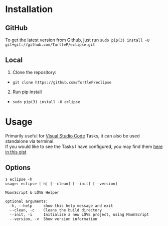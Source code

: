 # Installation

## GitHub
To get the latest version from Github, just run
`sudo pip(3) install -U git+git://github.com/TurtleP/eclipse.git`

## Local
1. Clone the repository:
  - `git clone https://github.com/TurtleP/eclipse`
2. Run pip install
  - `sudo pip(3) install -U eclipse`

# Usage

Primarily useful for [Visual Studio Code](https://code.visualstudio.com/) Tasks, it can also be used standalone via terminal.<br>
If you would like to see the Tasks I have configured, you may find them [here in this gist](https://gist.github.com/TurtleP/7f60c16266bfdff0a6cc215180d6ef1a)

## Options
```
❯ eclipse -h
usage: eclipse [-h] [--clean] [--init] [--version]

MoonScript & LÖVE Helper

optional arguments:
  -h, --help     show this help message and exit
  --clean, -c    Cleans the build directory
  --init, -i     Initialize a new LÖVE project, using MoonScript
  --version, -v  Show version information
```
